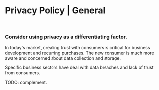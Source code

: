 # Privacy Policy | General
<br>


### Consider using privacy as a differentiating factor.

In today's market, creating trust with consumers is critical for business development and recurring purchases. The new consumer is much more aware and concerned about data collection and storage.

Specific business sectors have deal with data breaches and lack of trust from consumers.

TODO: complement.

<br>
